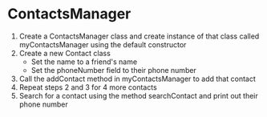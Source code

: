 # ContactsManager
1. Create a ContactsManager class and create instance of that class called myContactsManager using the default constructor
2. Create a new Contact class
   - Set the name to a friend's name
   - Set the phoneNumber field to their phone number
3. Call the addContact method in myContactsManager to add that contact
4. Repeat steps 2 and 3 for 4 more contacts
5. Search for a contact using the method searchContact and print out their phone number
